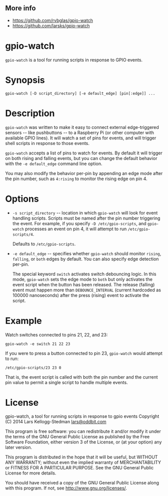 
More info
---------
* https://github.com/rvbglas/gpio-watch
* https://github.com/larsks/gpio-watch

gpio-watch
==========

`gpio-watch` is a tool for running scripts in response to GPIO events.

Synopsis
========

    gpio-watch [-D script_directory] [-e default_edge] [pin[:edge]] ...

Description
===========

`gpio-watch` was written to make it easy to connect external
edge-triggered sensors -- like pushbuttons -- to a Raspberry Pi (or
other computer with available GPIO lines).  It will watch a set of
pins for events, and will trigger shell scripts in response to those
events.

`gpio-watch` accepts a list of pins to watch for events.  By default
it will trigger on both rising and falling events, but you can change
the default behavior with the `-e default_edge` command line option.

You may also modify the behavior per-pin by appending an edge mode
after the pin number, such as `4:rising` to monitor the rising edge on
pin 4.

Options
=======

- `-s script_directory` -- location in which `gpio-watch` will look
  for event handling scripts.  Scripts must be named after the pin
  number triggering the event.  For example, if you specify `-D
  /etc/gpio-scripts`, and `gpio-watch` processes an event on pin 4, it
  will attempt to run `/etc/gpio-scripts/4`.

  Defaults to `/etc/gpio-scripts`.

- `-e default_edge` -- specifies whether `gpio-watch` should monitor
  `rising`, `falling`, or `both` edges by default.  You can also specify
  edge detection per-pin.

  The special keyword `switch` activates switch debouncing logic.  In
  this mode, `gpio-watch` sets the edge mode to `both` but only
  activates the event script when the button has been released.  The
  release (falling) event must happen more than `DEBOUNCE_INTERVAL` (current
  hardcoded as 100000 nanoseconds) after the press (rising) event to 
  activate the script.

Example
=======

Watch switches connected to pins 21, 22, and 23:

    gpio-watch -e switch 21 22 23

If you were to press a button connected to pin 23, `gpio-watch` would
attempt to run:

    /etc/gpio-scripts/23 23 0

That is, the event script is called with both the pin number and the
current pin value to permit a single script to handle multiple events.

License
=======

gpio-watch, a tool for running scripts in response to gpio events
Copyright (C) 2014 Lars Kellogg-Stedman <lars@oddbit.com>

This program is free software: you can redistribute it and/or modify
it under the terms of the GNU General Public License as published by
the Free Software Foundation, either version 3 of the License, or
(at your option) any later version.

This program is distributed in the hope that it will be useful,
but WITHOUT ANY WARRANTY; without even the implied warranty of
MERCHANTABILITY or FITNESS FOR A PARTICULAR PURPOSE.  See the
GNU General Public License for more details.

You should have received a copy of the GNU General Public License
along with this program.  If not, see <http://www.gnu.org/licenses/>.

